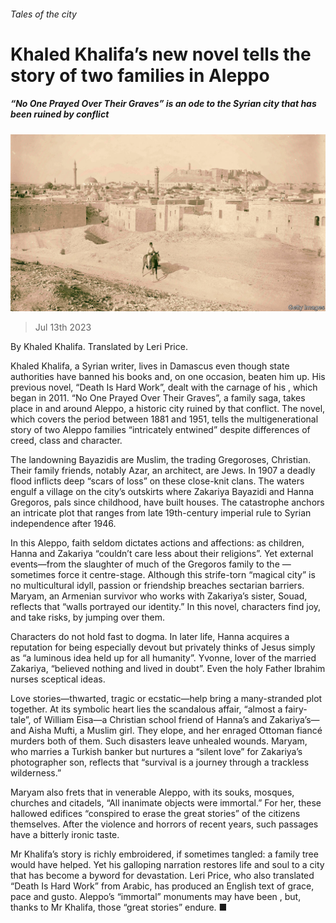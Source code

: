 ###### Tales of the city

# Khaled Khalifa’s new novel tells the story of two families in Aleppo 

##### “No One Prayed Over Their Graves” is an ode to the Syrian city that has been ruined by conflict 

![image](images/20230715_CUP002.jpg) 

> Jul 13th 2023 

 By Khaled Khalifa. Translated by Leri Price. 

Khaled Khalifa, a Syrian writer, lives in Damascus even though state authorities have banned his books and, on one occasion, beaten him up. His previous novel, “Death Is Hard Work”, dealt with the carnage of his , which began in 2011. “No One Prayed Over Their Graves”, a family saga, takes place in and around Aleppo, a historic city ruined by that conflict. The novel, which covers the period between 1881 and 1951, tells the multigenerational story of two Aleppo families “intricately entwined” despite differences of creed, class and character. 

The landowning Bayazidis are Muslim, the trading Gregoroses, Christian. Their family friends, notably Azar, an architect, are Jews. In 1907 a deadly flood inflicts deep “scars of loss” on these close-knit clans. The waters engulf a village on the city’s outskirts where Zakariya Bayazidi and Hanna Gregoros, pals since childhood, have built houses. The catastrophe anchors an intricate plot that ranges from late 19th-century  imperial rule to Syrian independence after 1946.

In this Aleppo, faith seldom dictates actions and affections: as children, Hanna and Zakariya “couldn’t care less about their religions”. Yet external events—from the slaughter of much of the Gregoros family to the —sometimes force it centre-stage. Although this strife-torn “magical city” is no multicultural idyll, passion or friendship breaches sectarian barriers. Maryam, an Armenian survivor who works with Zakariya’s sister, Souad, reflects that “walls portrayed our identity.” In this novel, characters find joy, and take risks, by jumping over them. 

Characters do not hold fast to dogma. In later life, Hanna acquires a reputation for being especially devout but privately thinks of Jesus simply as “a luminous idea held up for all humanity”. Yvonne, lover of the married Zakariya, “believed nothing and lived in doubt”. Even the holy Father Ibrahim nurses sceptical ideas.

Love stories—thwarted, tragic or ecstatic—help bring a many-stranded plot together. At its symbolic heart lies the scandalous affair, “almost a fairy-tale”, of William Eisa—a Christian school friend of Hanna’s and Zakariya’s—and Aisha Mufti, a Muslim girl. They elope, and her enraged Ottoman fiancé murders both of them. Such disasters leave unhealed wounds. Maryam, who marries a Turkish banker but nurtures a “silent love” for Zakariya’s photographer son, reflects that “survival is a journey through a trackless wilderness.” 

Maryam also frets that in venerable Aleppo, with its souks, mosques, churches and citadels, “All inanimate objects were immortal.” For her, these hallowed edifices “conspired to erase the great stories” of the citizens themselves. After the violence and horrors of recent years, such passages have a bitterly ironic taste. 

Mr Khalifa’s story is richly embroidered, if sometimes tangled: a family tree would have helped. Yet his galloping narration restores life and soul to a city that has become a byword for devastation. Leri Price, who also translated “Death Is Hard Work” from Arabic, has produced an English text of grace, pace and gusto. Aleppo’s “immortal” monuments may have been , but, thanks to Mr Khalifa, those “great stories” endure. ■


